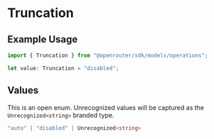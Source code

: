 # Truncation

## Example Usage

```typescript
import { Truncation } from "@openrouter/sdk/models/operations";

let value: Truncation = "disabled";
```

## Values

This is an open enum. Unrecognized values will be captured as the `Unrecognized<string>` branded type.

```typescript
"auto" | "disabled" | Unrecognized<string>
```